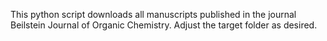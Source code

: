 This python script downloads all manuscripts published in the journal Beilstein Journal of Organic Chemistry.
Adjust the target folder as desired.
